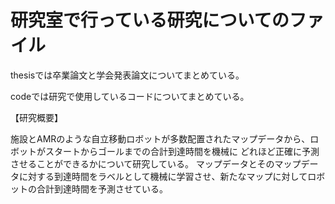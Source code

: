 # 研究室で行っている研究についてのファイル

thesisでは卒業論文と学会発表論文についてまとめている。

codeでは研究で使用しているコードについてまとめている。



【研究概要】

施設とAMRのような自立移動ロボットが多数配置されたマップデータから、ロボットがスタートからゴールまでの合計到達時間を機械に
どれほど正確に予測させることができるかについて研究している。
マップデータとそのマップデータに対する到達時間をラベルとして機械に学習させ、新たなマップに対してロボットの合計到達時間を予測させている。
